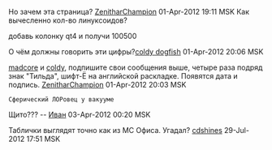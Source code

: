 Но зачем эта страница?
[ZenitharChampion](User:ZenitharChampion "wikilink") 01-Apr-2012 19:11
MSK
Как вычесленно кол-во линуксоидов?

добавь колонку qt4 и получи 100500

О чём должны говорить эти цифры?[coldy dogfish](User:coldy "wikilink")
01-Apr-2012 20:06 MSK

[madcore](User:madcore "wikilink") и [coldy](User:coldy "wikilink"),
подпишите свои сообщения выше, четыре раза подряд знак "Тильда",
шифт-Ё на английской раскладке. Появятся дата и подпись.
[ZenitharChampion](User:ZenitharChampion "wikilink") 01-Apr-2012 20:03
MSK

    Сферический ЛОРовец у вакууме

Щито??? -- [Иван](User:sphericalhorse "wikilink") 03-Apr-2012 00:20 MSK

Таблички выглядят точно как из МС Офиса. Угадал?
[cdshines](User:cdshines "wikilink") 29-Jul-2012 17:51 MSK
